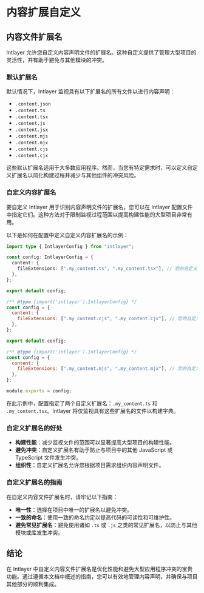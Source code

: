 # 内容扩展自定义

## 内容文件扩展名

Intlayer 允许您自定义内容声明文件的扩展名。这种自定义提供了管理大型项目的灵活性，并有助于避免与其他模块的冲突。

### 默认扩展名

默认情况下，Intlayer 监视具有以下扩展名的所有文件以进行内容声明：

- `.content.json`
- `.content.ts`
- `.content.tsx`
- `.content.js`
- `.content.jsx`
- `.content.mjs`
- `.content.mjx`
- `.content.cjs`
- `.content.cjx`

这些默认扩展名适用于大多数应用程序。然而，当您有特定需求时，可以定义自定义扩展名以简化构建过程并减少与其他组件的冲突风险。

### 自定义内容扩展名

要自定义 Intlayer 用于识别内容声明文件的扩展名，您可以在 Intlayer 配置文件中指定它们。这种方法对于限制监视过程范围以提高构建性能的大型项目非常有用。

以下是如何在配置中定义自定义内容扩展名的示例：

```typescript fileName="intlayer.config.ts" codeFormat="typescript"
import type { IntlayerConfig } from "intlayer";

const config: IntlayerConfig = {
  content: {
    fileExtensions: [".my_content.ts", ".my_content.tsx"], // 您的自定义扩展名
  },
};

export default config;
```

```javascript fileName="intlayer.config.mjs" codeFormat="esm"
/** @type {import('intlayer').IntlayerConfig} */
const config = {
  content: {
    fileExtensions: [".my_content.cjs", ".my_content.cjx"], // 您的自定义扩展名
  },
};

export default config;
```

```javascript fileName="intlayer.config.cjs" codeFormat="commonjs"
/** @type {import('intlayer').IntlayerConfig} */
const config = {
  content: {
    fileExtensions: [".my_content.mjs", ".my_content.mjx"], // 您的自定义扩展名
  },
};

module.exports = config;
```

在此示例中，配置指定了两个自定义扩展名：`.my_content.ts` 和 `.my_content.tsx`。Intlayer 将仅监视具有这些扩展名的文件以构建字典。

### 自定义扩展名的好处

- **构建性能**：减少监视文件的范围可以显著提高大型项目的构建性能。
- **避免冲突**：自定义扩展名有助于防止与项目中的其他 JavaScript 或 TypeScript 文件发生冲突。
- **组织性**：自定义扩展名允许您根据项目需求组织内容声明文件。

### 自定义扩展名的指南

在自定义内容文件扩展名时，请牢记以下指南：

- **唯一性**：选择在项目中唯一的扩展名以避免冲突。
- **一致的命名**：使用一致的命名约定以提高代码的可读性和可维护性。
- **避免常见扩展名**：避免使用诸如 `.ts` 或 `.js` 之类的常见扩展名，以防止与其他模块或库发生冲突。

## 结论

在 Intlayer 中自定义内容文件扩展名是优化性能和避免大型应用程序冲突的宝贵功能。通过遵循本文档中概述的指南，您可以有效地管理内容声明，并确保与项目其他部分的顺利集成。
